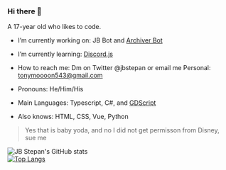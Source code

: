 ### Hi there 👋
A 17-year old who likes to code.

- I’m currently working on: JB Bot and [Archiver Bot](https://github.com/tonymoooon543/Archiver-Bot)
- I’m currently learning: [Discord.js](https://discord.js.org)
- How to reach me: Dm on Twitter @jbstepan or email me Personal: tonymoooon543@gmail.com
- Pronouns: He/Him/His

- Main Languages: Typescript, C#, and [GDScript](https://docs.godotengine.org/en/stable/getting_started/scripting/gdscript/index.html?highlight=gdscript)
- Also knows: HTML, CSS, Vue, Python

> Yes that is baby yoda, and no I did not get permisson from Disney, sue me

![JB Stepan's GitHub stats](https://github-readme-stats.vercel.app/api?username=JBStepan&show_icons=true&count_private=true&theme=dark) <br>
[![Top Langs](https://github-readme-stats.vercel.app/api/top-langs/?username=JBStepan&layout=compact&count_private=true&theme=dark)](https://github.com/anuraghazra/github-readme-stats)
